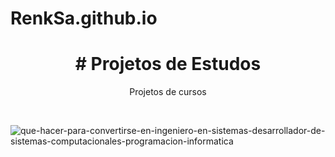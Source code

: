 # RenkSa.github.io

<h1 align="center"> # Projetos de Estudos </h1>

<p align="center"> Projetos de cursos </p>

<br>


![que-hacer-para-convertirse-en-ingeniero-en-sistemas-desarrollador-de-sistemas-computacionales-programacion-informatica](https://user-images.githubusercontent.com/82468145/171640053-3fda5b27-6b35-434c-904d-74d98fb940c0.gif)
